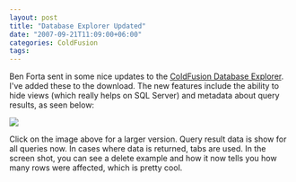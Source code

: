 ```yaml
---
layout: post
title: "Database Explorer Updated"
date: "2007-09-21T11:09:00+06:00"
categories: ColdFusion 
tags: 
---
```


Ben Forta sent in some nice updates to the <a href="http://cfdbexplorer.riaforge.org/">ColdFusion Database Explorer</a>. I've added these to the download. The new features include the ability to hide views (which really helps on SQL Server) and metadata about query results, as seen below:


<a href="http://www.raymondcamden.com/images/dbexplorerbig.png"><img src="https://static.raymondcamden.com/images/cfjedi/dbexplorersmall.png"></a>

Click on the image above for a larger version. Query result data is show for all queries now. In cases where data is returned, tabs are used. In the screen shot, you can see a delete example and how it now tells you how many rows were affected, which is pretty cool.